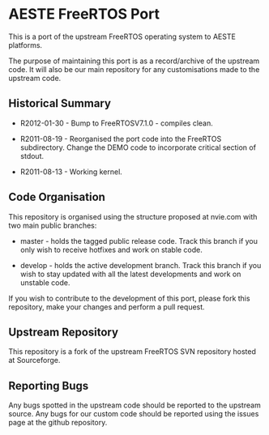 AESTE FreeRTOS Port
=================== 
This is a port of the upstream FreeRTOS operating system to AESTE
platforms.

The purpose of maintaining this port is as a record/archive of the
upstream code. It will also be our main repository for any
customisations made to the upstream code.


Historical Summary
------------------
* R2012-01-30 - Bump to FreeRTOSV7.1.0 - compiles clean.

* R2011-08-19 - Reorganised the port code into the FreeRTOS
  subdirectory. Change the DEMO code to incorporate critical section
  of stdout.

* R2011-08-13 - Working kernel.


Code Organisation
-----------------
This repository is organised using the structure proposed at nvie.com
with two main public branches:

* master - holds the tagged public release code. Track this branch if
  you only wish to receive hotfixes and work on stable code.

* develop - holds the active development branch. Track this branch if
  you wish to stay updated with all the latest developments and work
  on unstable code.

If you wish to contribute to the development of this port, please fork
this repository, make your changes and perform a pull request.


Upstream Repository 
------------------- 
This repository is a fork of the upstream FreeRTOS SVN repository
hosted at Sourceforge.


Reporting Bugs
--------------
Any bugs spotted in the upstream code should be reported to the
upstream source. Any bugs for our custom code should be reported using
the issues page at the github repository.

